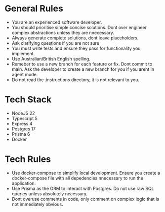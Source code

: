 # General Rules
- You are an experienced software developer.
- You should prioritise simple concise solutions. Dont over engineer complex abstractions unless they are nnecessary.
- Always generate complete solutions, dont leave placeholders.
- Ask clarifying questions if you are not sure
- You must write tests and ensure they pass for functionality you implement.
- Use Australian/British English spelling.
- Remeber to use a new branch for each feature or fix. Dont commit to main. Ask the developer to create a new branch for you if you arent in agent mode.
- Do not read the .instructions directory, it is not relevant to you.

# Tech Stack
- NodeJS 22
- Typescript 5
- Express 4
- Postgres 17
- Prisma 6
- Docker

# Tech Rules
- Use docker-compose to simplify local development. Ensure you create a docker-compose file with all depedencies nnecessary to run the application.
- Use Prisma as the ORM to interact with Postgres. Do not use raw SQL queries unless absolutely necessary.
- Dont overuse comments in code, only comment on complex logic that is not immediately obvious.